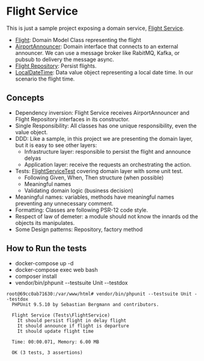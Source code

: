# Flight Service
This is just a sample project exposing a domain service, [Flight Service](https://github.com/arturhayne/FlightService/blob/main/src/FlightService.php).

- [Flight](https://github.com/arturhayne/FlightService/blob/main/src/Flight.php): Domain Model Class representing the flight
- [AirportAnnouncer](https://github.com/arturhayne/FlightService/blob/main/src/AirportAnnouncer.php): Domain interface that connects to an external announcer. 
We can use a message broker like RabitMQ, Kafka, or pubsub to delivery the message async.
- [Flight Repository](https://github.com/arturhayne/FlightService/blob/main/src/FlightRepository.php): Persist flights. 
- [LocalDateTime](https://github.com/arturhayne/FlightService/blob/main/src/LocalDateTime.php): Data value object representing a local date time. In our scenario the flight time.

## Concepts
 - Dependency inversion: Flight Service receives AirportAnnouncer and Flight Repository interfaces in its constructor.
 - Single Responsibility: All classes has one unique responsibility, even the value object.
 - DDD: Like a sample, in this project we are presenting the domain layer, but it is easy to see other layers:
    - Infrastructure layer: responsible to persist the flight and announce delyas
    - Application layer: receive the requests an orchestrating the action.
 - Tests: [FlightServiceTest](https://github.com/arturhayne/FlightService/blob/main/tests/Unit/FlightServiceTest.php) covering domain layer with some unit test.
    - Following Given, When, Then structure (when possible)
    - Meaningful names
    - Validating domain logic (business decision)
 - Meaningful names: variables, methods have meaningful names preventing any unnecessary comment.   
 - Formatting: Classes are following PSR-12 code style. 
 - Respect of law of demeter: a module should not know the innards od the objects its manipulates.
 - Some Design patterns: Repository, factory method
 
 ## How to Run the tests
 - docker-compose up -d
 - docker-compose exec web bash
 - composer install
 - vendor/bin/phpunit --testsuite Unit --testdox
 
 ```
 root@69cc0ab71630:/var/www/html# vendor/bin/phpunit --testsuite Unit --testdox
   PHPUnit 9.5.10 by Sebastian Bergmann and contributors.
   
   Flight Service (Tests\FlightService)
     It should persist flight in delay flight
     It should announce if flight is departure
     It should update flight time
   
   Time: 00:00.071, Memory: 6.00 MB
   
   OK (3 tests, 3 assertions)
```
